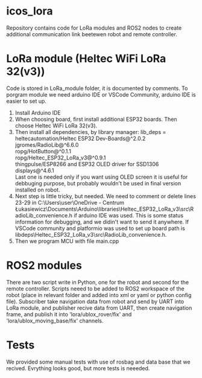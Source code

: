 # icos_lora
Repository contains code for LoRa modules and ROS2 nodes to create additional communication link beetewen robot and remote controller.
# LoRa module (Heltec WiFi LoRa 32(v3))
Code is stored in LoRa_module folder, it is documented by comments. To porgram module we need arduino IDE or VSCode Community, arduino IDE is easier to set up.
1) Install Arduino IDE
2) When choosing board, first install additional ESP32 boards. Then choose Heltec WiFi LoRa 32(v3).
3) Then install all dependencies, by library manager:
  lib_deps =
	<br /> heltecautomation/Heltec ESP32 Dev-Boards@^2.0.2
	<br /> jgromes/RadioLib@^6.6.0
	 <br />ropg/HotButton@^0.1.1
	<br />ropg/Heltec_ESP32_LoRa_v3@^0.9.1
	<br /> thingpulse/ESP8266 and ESP32 OLED driver for SSD1306 displays@^4.6.1
 <br /> Last one is needed only if you want using OLED screen it is useful for debbuging purpose, but probably wouldn't be used in final version installed on robot.
4) Next step is little tricky, but needed. We need to comment or delete lines 23-29 in C:\Users\user\OneDrive - Centrum Łukasiewicz\Documents\Arduino\libraries\Heltec_ESP32_LoRa_v3\src\RadioLib_convenience.h if arduino IDE was used. This is some status information for debugging, and we didin't want to send it anywhere. If VSCode community and platformio was used to set up board path is libdeps\Heltec_ESP32_LoRa_v3\src\RadioLib_convenience.h.
5) Then we program MCU with file main.cpp
# ROS2 modules
There are two script write in Python, one for the robot and second for the remote controller. Scripts neeed to be added to ROS2 workspace of the robot (place in relevant folder and added into xml or yaml or python config file). Subscriber take navigation data from robot and send by UART into LoRa module, and publisher recive data from UART, then create navigation frame, and publish it into 'lora/ublox_rover/fix' and 'lora/ublox_moving_base/fix' channels.
# Tests
We provided some manual tests with use of rosbag and data base that we recived. Evrything looks good, but more tests is neeeded.
